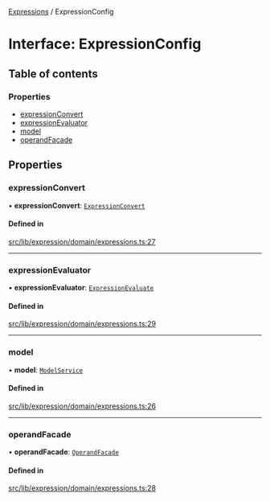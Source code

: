 [Expressions](../README.md) / ExpressionConfig

# Interface: ExpressionConfig

## Table of contents

### Properties

- [expressionConvert](ExpressionConfig.md#expressionconvert)
- [expressionEvaluator](ExpressionConfig.md#expressionevaluator)
- [model](ExpressionConfig.md#model)
- [operandFacade](ExpressionConfig.md#operandfacade)

## Properties

### expressionConvert

• **expressionConvert**: [`ExpressionConvert`](ExpressionConvert.md)

#### Defined in

[src/lib/expression/domain/expressions.ts:27](https://github.com/FlavioLionelRita/3xpr/blob/aba9c36/src/lib/expression/domain/expressions.ts#L27)

___

### expressionEvaluator

• **expressionEvaluator**: [`ExpressionEvaluate`](ExpressionEvaluate.md)

#### Defined in

[src/lib/expression/domain/expressions.ts:29](https://github.com/FlavioLionelRita/3xpr/blob/aba9c36/src/lib/expression/domain/expressions.ts#L29)

___

### model

• **model**: [`ModelService`](ModelService.md)

#### Defined in

[src/lib/expression/domain/expressions.ts:26](https://github.com/FlavioLionelRita/3xpr/blob/aba9c36/src/lib/expression/domain/expressions.ts#L26)

___

### operandFacade

• **operandFacade**: [`OperandFacade`](OperandFacade.md)

#### Defined in

[src/lib/expression/domain/expressions.ts:28](https://github.com/FlavioLionelRita/3xpr/blob/aba9c36/src/lib/expression/domain/expressions.ts#L28)
